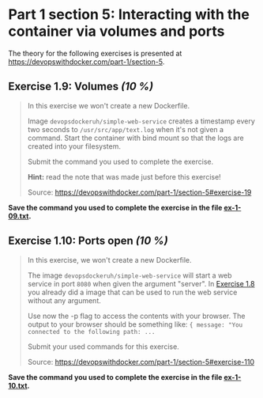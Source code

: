 # Part 1 section 5: Interacting with the container via volumes and ports

The theory for the following exercises is presented at https://devopswithdocker.com/part-1/section-5.


## Exercise 1.9: Volumes *(10 %)*

> In this exercise we won't create a new Dockerfile.
>
> Image `devopsdockeruh/simple-web-service` creates a timestamp every two seconds to `/usr/src/app/text.log` when it's not given a command. Start the
> container with bind mount so that the logs are created into your filesystem.
>
> Submit the command you used to complete the exercise.
>
> **Hint:** read the note that was made just before this exercise!
>
> Source: https://devopswithdocker.com/part-1/section-5#exercise-19

**Save the command you used to complete the exercise in the file [ex-1-09.txt](./ex-1-09.txt).**


## Exercise 1.10: Ports open *(10 %)*

> In this exercise, we won't create a new Dockerfile.
>
> The image `devopsdockeruh/simple-web-service` will start a web service in port `8080` when given the argument "server". In [Exercise 1.8](https://devopswithdocker.com/part-1/section-3#exercises-17---18) you already did a image that can be used to run the web service without any argument.
>
> Use now the -p flag to access the contents with your browser. The output to your browser should be something like:
> `{ message: "You connected to the following path: ...`
>
> Submit your used commands for this exercise.
>
> Source: https://devopswithdocker.com/part-1/section-5#exercise-110

**Save the command you used to complete the exercise in the file [ex-1-10.txt](./ex-1-10.txt).**
